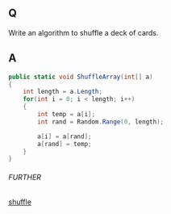 ## Q
Write an algorithm to shuffle a deck of cards.

## A

```c#
public static void ShuffleArray(int[] a)
{
	int length = a.Length;
	for(int i = 0; i < length; i++)
	{
		int temp = a[i];
		int rand = Random.Range(0, length);

		a[i] = a[rand];
		a[rand] = temp;
	}
}
```

###### FURTHER
[shuffle](./../../cs/algorithm/#shuffle)